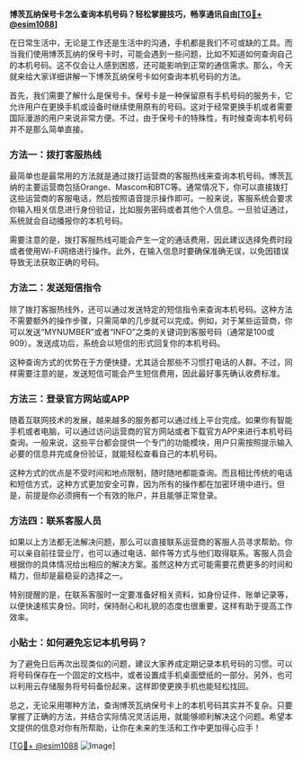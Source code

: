 **博茨瓦纳保号卡怎么查询本机号码？轻松掌握技巧，畅享通讯自由[[TG💪+ @esim1088](https://t.me/s/esim1088)]**

在日常生活中，无论是工作还是生活中的沟通，手机都是我们不可或缺的工具。而当我们使用博茨瓦纳的保号卡时，可能会遇到一些问题，比如不知道如何查询自己的本机号码。这不仅会让人感到困惑，还可能影响到正常的通信需求。那么，今天就来给大家详细讲解一下博茨瓦纳保号卡如何查询本机号码的方法。

首先，我们需要了解什么是保号卡。保号卡是一种保留原有手机号码的服务卡，它允许用户在更换手机或设备时继续使用原有的号码。这对于经常更换手机或者需要国际漫游的用户来说非常方便。不过，由于保号卡的特殊性，有时候查询本机号码并不是那么简单直接。

### 方法一：拨打客服热线

最简单也是最常用的方法就是通过拨打运营商的客服热线来查询本机号码。博茨瓦纳的主要运营商包括Orange、Mascom和BTC等。通常情况下，你可以直接拨打这些运营商的客服电话，然后按照语音提示操作即可。一般来说，客服系统会要求你输入相关信息进行身份验证，比如服务密码或者其他个人信息。一旦验证通过，系统就会自动播报你的本机号码。

需要注意的是，拨打客服热线可能会产生一定的通话费用，因此建议选择免费时段或者使用Wi-Fi网络进行操作。此外，在输入信息时要确保准确无误，以免因错误导致无法获取正确的号码。

### 方法二：发送短信指令

除了拨打客服热线外，还可以通过发送特定的短信指令来查询本机号码。这种方法不需要额外的操作步骤，只需简单的几步就可以完成。例如，对于某些运营商，你可以发送“MYNUMBER”或者“INFO”之类的关键词到客服号码（通常是100或909）。发送成功后，系统会以短信的形式回复你的本机号码。

这种查询方式的优势在于方便快捷，尤其适合那些不习惯打电话的人群。不过，同样需要注意的是，发送短信可能会产生短信费用，因此最好事先确认收费标准。

### 方法三：登录官方网站或APP

随着互联网技术的发展，越来越多的服务都可以通过线上平台完成。如果你有智能手机或者电脑，可以通过访问运营商的官方网站或者下载官方APP来进行本机号码查询。一般来说，这些平台都会提供一个专门的功能模块，用户只需按照提示输入必要的信息并完成身份验证，就能轻松查看自己的本机号码。

这种方式的优点是不受时间和地点限制，随时随地都能查询。而且相比传统的电话和短信方式，这种方式更加安全可靠，因为所有的操作都在加密环境中进行。但是，前提是你必须拥有一个有效的账户，并且能够正常登录。

### 方法四：联系客服人员

如果以上方法都无法解决问题，那么可以直接联系运营商的客服人员寻求帮助。你可以亲自前往营业厅，也可以通过电话、邮件等方式与他们取得联系。客服人员会根据你的具体情况给出相应的解决方案。虽然这种方式可能需要花费更多的时间和精力，但却是最稳妥的选择之一。

特别提醒的是，在联系客服时一定要准备好相关资料，如身份证件、账单记录等，以便快速核实身份。同时，保持耐心和礼貌的态度也很重要，这样有助于提高工作效率。

### 小贴士：如何避免忘记本机号码？

为了避免日后再次出现类似的问题，建议大家养成定期记录本机号码的习惯。可以将号码保存在一个固定的文档中，或者设置成手机桌面壁纸的一部分。另外，也可以利用云存储服务将号码备份起来，这样即使更换手机也能轻松找回。

总之，无论采用哪种方法，查询博茨瓦纳保号卡上的本机号码其实并不复杂。只要掌握了正确的方法，并结合实际情况灵活运用，就能够顺利解决这个问题。希望本文提供的信息对你有所帮助，让你在未来的生活和工作中更加得心应手！

[[TG💪+ @esim1088](https://t.me/s/esim1088) ![Image](https://i.postimg.cc/4NQfJmqS/Snipaste-2025-05-13-00-14-12.png)]
